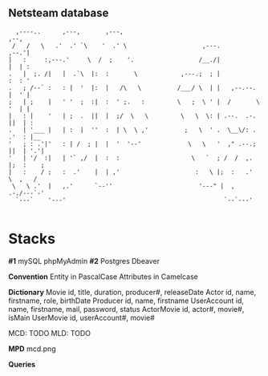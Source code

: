 ## Netsteam database

```                                                                                                                                                                                 
  ,----..      ,---,       ,---,                                         ,--,    
 /   /   \   .'  .' `\    '  .' \                     ,---.            ,--.'|    
|   :     :,---.'     \  /  ;    '.                  /__./|            |  | :    
.   |  ;. /|   |  .`\  |:  :       \            ,---.;  ; |            :  : '    
.   ; /--` :   : |  '  |:  |   /\   \          /___/ \  | |   ,--.--.  |  ' |    
;   | ;    |   ' '  ;  :|  :  ' ;.   :         \   ;  \ ' |  /       \ '  | |    
|   : |    '   | ;  .  ||  |  ;/  \   \         \   \  \: | .--.  .-. ||  | :    
.   | '___ |   | :  |  ''  :  | \  \ ,'          ;   \  ' .  \__\/: . .'  : |__  
'   ; : .'|'   : | /  ; |  |  '  '--'             \   \   '  ," .--.; ||  | '.'| 
'   | '/  :|   | '` ,/  |  :  :                    \   `  ; /  /  ,.  |;  :    ; 
|   :    / ;   :  .'    |  | ,'                     :   \ |;  :   .'   \  ,   /  
 \   \ .'  |   ,.'      `--''                        '---" |  ,     .-./---`-'   
  `---`    '---'                                            `--`---'             
                                                                                 
```

# Stacks
**#1**
mySQL
phpMyAdmin
**#2**
Postgres
Dbeaver

**Convention**
Entity in PascalCase
Attributes in Camelcase

**Dictionary**
Movie
id, title, duration, producer#, releaseDate
Actor
id, name, firstname, role, birthDate
Producer
id, name, firstname
UserAccount
id, name, firstname, mail, password, status
ActorMovie
id, actor#, movie#, isMain
UserMovie
id, userAccount#, movie#

MCD: TODO
MLD: TODO

**MPD**
mcd.png

**Queries**